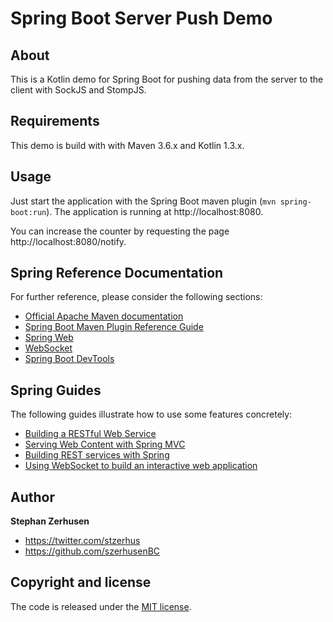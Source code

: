 # Spring Boot Server Push Demo

## About

This is a Kotlin demo for Spring Boot for pushing data from the server to the client with SockJS and StompJS.

## Requirements
This demo is build with with Maven 3.6.x and Kotlin 1.3.x.

## Usage
Just start the application with the Spring Boot maven plugin (`mvn spring-boot:run`). The application is
running at http://localhost:8080.

You can increase the counter by requesting the page http://localhost:8080/notify.

## Spring Reference Documentation
For further reference, please consider the following sections:

* [Official Apache Maven documentation](https://maven.apache.org/guides/index.html)
* [Spring Boot Maven Plugin Reference Guide](https://docs.spring.io/spring-boot/docs/2.2.2.RELEASE/maven-plugin/)
* [Spring Web](https://docs.spring.io/spring-boot/docs/2.2.2.RELEASE/reference/htmlsingle/#boot-features-developing-web-applications)
* [WebSocket](https://docs.spring.io/spring-boot/docs/2.2.2.RELEASE/reference/htmlsingle/#boot-features-websockets)
* [Spring Boot DevTools](https://docs.spring.io/spring-boot/docs/2.2.2.RELEASE/reference/htmlsingle/#using-boot-devtools)

## Spring Guides
The following guides illustrate how to use some features concretely:

* [Building a RESTful Web Service](https://spring.io/guides/gs/rest-service/)
* [Serving Web Content with Spring MVC](https://spring.io/guides/gs/serving-web-content/)
* [Building REST services with Spring](https://spring.io/guides/tutorials/bookmarks/)
* [Using WebSocket to build an interactive web application](https://spring.io/guides/gs/messaging-stomp-websocket/)

## Author

**Stephan Zerhusen**

* https://twitter.com/stzerhus
* https://github.com/szerhusenBC

## Copyright and license

The code is released under the [MIT license](LICENSE?raw=true).
